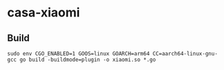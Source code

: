 # casa-xiaomi

## Build

```
sudo env CGO_ENABLED=1 GOOS=linux GOARCH=arm64 CC=aarch64-linux-gnu-gcc go build -buildmode=plugin -o xiaomi.so *.go
```
